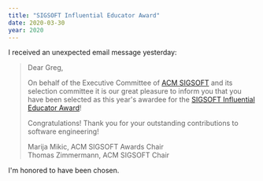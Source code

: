 ```yaml
---
title: "SIGSOFT Influential Educator Award"
date: 2020-03-30
year: 2020
---
```


I received an unexpected email message yesterday:

> Dear Greg,
>
> On behalf of the Executive Committee of [ACM SIGSOFT][sigsoft] and its selection committee
> it is our great pleasure to inform you that you have been selected as this year's awardee
> for the [SIGSOFT Influential Educator Award][award]!
>
> Congratulations! Thank you for your outstanding contributions to software engineering!
>
> Marija Mikic, ACM SIGSOFT Awards Chair <br>
> Thomas Zimmermann, ACM SIGSOFT Chair

I'm honored to have been chosen.

[award]: https://www.sigsoft.org/awards/influentialEducatorAward.html
[sigsoft]: https://www.sigsoft.org/index.html
